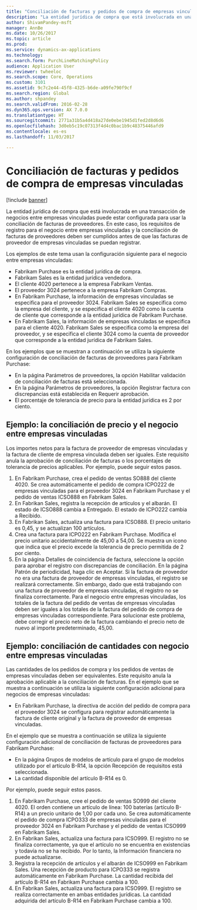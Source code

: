 ```yaml
---
title: "Conciliación de facturas y pedidos de compra de empresas vinculadas"
description: "La entidad jurídica de compra que está involucrada en una transacción de negocios entre empresas vinculadas puede estar configurada para usar la conciliación de facturas de proveedores. En este caso, los requisitos de registro para el negocio entre empresas vinculadas y la conciliación de facturas de proveedores deben ser cumplidos antes de que las facturas de proveedor de empresas vinculadas se puedan registrar."
author: ShivamPandey-msft
manager: AnnBe
ms.date: 10/26/2017
ms.topic: article
ms.prod: 
ms.service: dynamics-ax-applications
ms.technology: 
ms.search.form: PurchLineMatchingPolicy
audience: Application User
ms.reviewer: twheeloc
ms.search.scope: Core, Operations
ms.custom: 3101
ms.assetid: 9c7c2e44-45f8-4325-b6de-a09fe790f9cf
ms.search.region: Global
ms.author: shpandey
ms.search.validFrom: 2016-02-28
ms.dyn365.ops.version: AX 7.0.0
ms.translationtype: HT
ms.sourcegitcommit: 2771a31b5a4d418a27de0ebe1945d1fed2d8d6d6
ms.openlocfilehash: 3d0eb5c19c07313f4d4c0bac1b9c48375446afd9
ms.contentlocale: es-es
ms.lasthandoff: 11/03/2017

---
```


# <a name="invoice-matching-and-intercompany-purchase-orders"></a>Conciliación de facturas y pedidos de compra de empresas vinculadas

[!include [banner](../includes/banner.md)]

La entidad jurídica de compra que está involucrada en una transacción de negocios entre empresas vinculadas puede estar configurada para usar la conciliación de facturas de proveedores. En este caso, los requisitos de registro para el negocio entre empresas vinculadas y la conciliación de facturas de proveedores deben ser cumplidos antes de que las facturas de proveedor de empresas vinculadas se puedan registrar.

Los ejemplos de este tema usan la configuración siguiente para el negocio entre empresas vinculadas:
-   Fabrikam Purchase es la entidad jurídica de compra.
-   Fabrikam Sales es la entidad jurídica vendedora.
-   El cliente 4020 pertenece a la empresa Fabrikam Ventas.
-   El proveedor 3024 pertenece a la empresa Fabrikam Compras.
-   En Fabrikam Purchase, la información de empresas vinculadas se especifica para el proveedor 3024. Fabrikam Sales se especifica como la empresa del cliente, y se especifica el cliente 4020 como la cuenta de cliente que corresponde a la entidad jurídica de Fabrikam Purchase.
-   En Fabrikam Sales, la información de empresas vinculadas se especifica para el cliente 4020. Fabrikam Sales se especifica como la empresa del proveedor, y se especifica el cliente 3024 como la cuenta de proveedor que corresponde a la entidad jurídica de Fabrikam Sales.

En los ejemplos que se muestran a continuación se utiliza la siguiente configuración de conciliación de facturas de proveedores para Fabrikam Purchase:
-   En la página Parámetros de proveedores, la opción Habilitar validación de conciliación de facturas está seleccionada.
-   En la página Parámetros de proveedores, la opción Registrar factura con discrepancias está establecida en Requerir aprobación.
-   El porcentaje de tolerancia de precio para la entidad jurídica es 2 por ciento.

## <a name="example-price-matching-and-intercompany-trade"></a>Ejemplo: la conciliación de precio y el negocio entre empresas vinculadas
Los importes netos para la factura de proveedor de empresas vinculadas y la factura de cliente de empresa vinculada deben ser iguales. Este requisito anula la aprobación de conciliación de facturas o los porcentajes de tolerancia de precios aplicables. Por ejemplo, puede seguir estos pasos.
1.  En Fabrikam Purchase, crea el pedido de ventas SO888 del cliente 4020. Se crea automáticamente el pedido de compra ICPO222 de empresas vinculadas para el proveedor 3024 en Fabrikam Purchase y el pedido de ventas ICSO888 en Fabrikam Sales.
2.  En Fabrikan Sales, registra la recepción de artículos y el albarán. El estado de ICSO888 cambia a Entregado. El estado de ICPO222 cambia a Recibido.
3.  En Fabrikan Sales, actualiza una factura para ICSO888. El precio unitario es 0,45, y se actualizan 100 artículos.
4.  Crea una factura para ICPO222 en Fabrikam Purchase. Modifica el precio unitario accidentalmente de 45,00 a 54,00. Se muestra un icono que indica que el precio excede la tolerancia de precio permitida de 2 por ciento.
5.  En la página Detalles de coincidencia de factura, seleccione la opción para aprobar el registro con discrepancias de conciliación. En la página Patrón de periodicidad, haga clic en Aceptar. Si la factura de proveedor no era una factura de proveedor de empresas vinculadas, el registro se realizará correctamente. Sin embargo, dado que está trabajando con una factura de proveedor de empresas vinculadas, el registro no se finaliza correctamente. Para el negocio entre empresas vinculadas, los totales de la factura del pedido de ventas de empresas vinculadas deben ser iguales a los totales de la factura del pedido de compra de empresas vinculadas correspondiente. Para solucionar este problema, debe corregir el precio neto de la factura cambiando el precio neto de nuevo al importe predeterminado, 45,00.

## <a name="example-quantity-matching-with-intercompany-trade"></a>Ejemplo: conciliación de cantidades con negocio entre empresas vinculadas
Las cantidades de los pedidos de compra y los pedidos de ventas de empresas vinculadas deben ser equivalentes. Este requisito anula la aprobación aplicable a la conciliación de facturas. En el ejemplo que se muestra a continuación se utiliza la siguiente configuración adicional para negocios de empresas vinculadas:
-   En Fabrikam Purchase, la directiva de acción del pedido de compra para el proveedor 3024 se configura para registrar automáticamente la factura de cliente original y la factura de proveedor de empresas vinculadas.

En el ejemplo que se muestra a continuación se utiliza la siguiente configuración adicional de conciliación de facturas de proveedores para Fabrikam Purchase:
-   En la página Grupos de modelos de artículo para el grupo de modelos utilizado por el artículo B-R14, la opción Recepción de requisitos está seleccionada.
-   La cantidad disponible del artículo B-R14 es 0.

Por ejemplo, puede seguir estos pasos.
1.  En Fabrikam Purchase, cree el pedido de ventas SO999 del cliente 4020. El orden contiene un artículo de línea: 100 baterías (artículo B-R14) a un precio unitario de 1,00 por cada uno. Se crea automáticamente el pedido de compra ICPO333 de empresas vinculadas para el proveedor 3024 en Fabrikam Purchase y el pedido de ventas ICSO999 en Fabrikam Sales.
2.  En Fabrikan Sales, actualiza una factura para ICSO999. El registro no se finaliza correctamente, ya que el artículo no se encuentra en existencias y todavía no se ha recibido. Por lo tanto, la Información financiera no puede actualizarse.
3.  Registra la recepción de artículos y el albarán de ICSO999 en Fabrikam Sales. Una recepción de producto para ICPO333 se registra automáticamente en Fabrikam Purchase. La cantidad recibida del artículo B-R14 en Fabrikam Purchase cambia a 100.
4.  En Fabrikan Sales, actualiza una factura para ICSO999. El registro se realiza correctamente en ambas entidades jurídicas. La cantidad adquirida del artículo B-R14 en Fabrikam Purchase cambia a 100.






